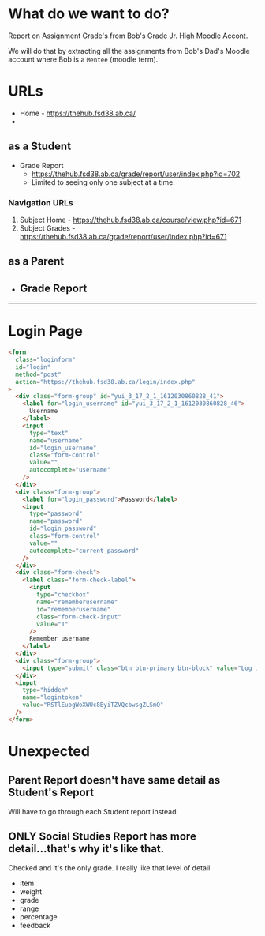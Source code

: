 # What do we want to do?

Report on Assignment Grade's from Bob's Grade Jr. High Moodle Accont.

We will do that by extracting all the assignments from Bob's Dad's Moodle account
where Bob is a `Mentee` (moodle term).

# URLs

- Home - https://thehub.fsd38.ab.ca/
-

## as a Student

- Grade Report
  - https://thehub.fsd38.ab.ca/grade/report/user/index.php?id=702
  - Limited to seeing only one subject at a time.


### Navigation URLs
1. Subject Home - https://thehub.fsd38.ab.ca/course/view.php?id=671
2. Subject Grades - https://thehub.fsd38.ab.ca/grade/report/user/index.php?id=671



## as a Parent

- ## Grade Report

---

# Login Page

```html
<form
  class="loginform"
  id="login"
  method="post"
  action="https://thehub.fsd38.ab.ca/login/index.php"
>
  <div class="form-group" id="yui_3_17_2_1_1612030860828_41">
    <label for="login_username" id="yui_3_17_2_1_1612030860828_46">
      Username
    </label>
    <input
      type="text"
      name="username"
      id="login_username"
      class="form-control"
      value=""
      autocomplete="username"
    />
  </div>
  <div class="form-group">
    <label for="login_password">Password</label>
    <input
      type="password"
      name="password"
      id="login_password"
      class="form-control"
      value=""
      autocomplete="current-password"
    />
  </div>
  <div class="form-check">
    <label class="form-check-label">
      <input
        type="checkbox"
        name="rememberusername"
        id="rememberusername"
        class="form-check-input"
        value="1"
      />
      Remember username
    </label>
  </div>
  <div class="form-group">
    <input type="submit" class="btn btn-primary btn-block" value="Log in" />
  </div>
  <input
    type="hidden"
    name="logintoken"
    value="RSTlEuogWoXWUc8ByiTZVQcbwsgZLSmQ"
  />
</form>
```


# Unexpected
## Parent Report doesn't have same detail as Student's Report
Will have to go through each Student report instead.



## ONLY Social Studies Report has more detail...that's why it's like that.
Checked and it's the only grade.
I really like that level of detail.

- item
- weight
- grade
- range
- percentage
- feedback

